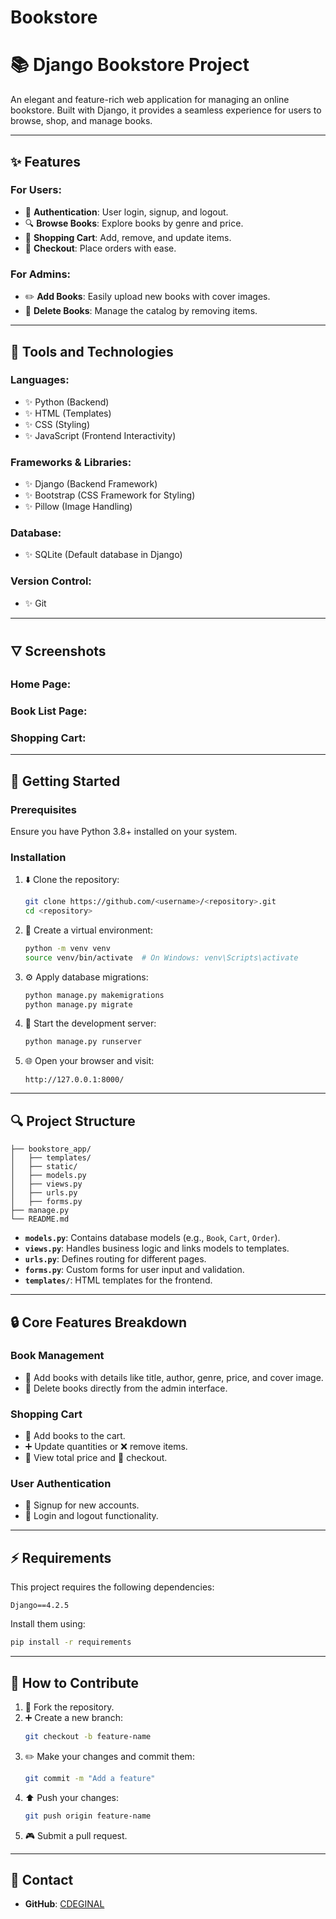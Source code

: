 # Bookstore

# 📚 Django Bookstore Project



An elegant and feature-rich web application for managing an online bookstore. Built with Django, it provides a seamless experience for users to browse, shop, and manage books.

---

## **✨ Features**

### For Users:

- 🔑 **Authentication**: User login, signup, and logout.
- 🔍 **Browse Books**: Explore books by genre and price.
- 🛒 **Shopping Cart**: Add, remove, and update items.
- 🛑 **Checkout**: Place orders with ease.

### For Admins:

- ✏️ **Add Books**: Easily upload new books with cover images.
- 🛑 **Delete Books**: Manage the catalog by removing items.

---

## **🔧 Tools and Technologies**

### **Languages**:

- ✨ Python (Backend)
- ✨ HTML (Templates)
- ✨ CSS (Styling)
- ✨ JavaScript (Frontend Interactivity)

### **Frameworks & Libraries**:

- ✨ Django (Backend Framework)
- ✨ Bootstrap (CSS Framework for Styling)
- ✨ Pillow (Image Handling)

### **Database**:

- ✨ SQLite (Default database in Django)

### **Version Control**:

- ✨ Git

---

## **🜄 Screenshots**

### **Home Page:**



### **Book List Page:**



### **Shopping Cart:**



---

## **🔗 Getting Started**

### **Prerequisites**

Ensure you have Python 3.8+ installed on your system.

### **Installation**

1. ⬇️ Clone the repository:

   ```bash
   git clone https://github.com/<username>/<repository>.git
   cd <repository>
   ```

2. 🔄 Create a virtual environment:

   ```bash
   python -m venv venv
   source venv/bin/activate  # On Windows: venv\Scripts\activate
   ```

3. ⚙️ Apply database migrations:

   ```bash
   python manage.py makemigrations
   python manage.py migrate
   ```

4. 🚀 Start the development server:

   ```bash
   python manage.py runserver
   ```

5. 🌐 Open your browser and visit:

   ```
   http://127.0.0.1:8000/
   ```

---

## **🔍 Project Structure**

```
├── bookstore_app/
│   ├── templates/
│   ├── static/
│   ├── models.py
│   ├── views.py
│   ├── urls.py
│   ├── forms.py
├── manage.py
└── README.md
```

- **`models.py`**: Contains database models (e.g., `Book`, `Cart`, `Order`).
- **`views.py`**: Handles business logic and links models to templates.
- **`urls.py`**: Defines routing for different pages.
- **`forms.py`**: Custom forms for user input and validation.
- **`templates/`**: HTML templates for the frontend.

---

## **🔒 Core Features Breakdown**

### **Book Management**

- 🔐 Add books with details like title, author, genre, price, and cover image.
- 🛑 Delete books directly from the admin interface.

### **Shopping Cart**

- 🛒 Add books to the cart.
- ➕ Update quantities or ❌ remove items.
- 🛒 View total price and 🛑 checkout.

### **User Authentication**

- 🔐 Signup for new accounts.
- 🔐 Login and logout functionality.

---

## **⚡ Requirements**

This project requires the following dependencies:

```plaintext
Django==4.2.5
```

Install them using:

```bash
pip install -r requirements
```

---

## **🎉 How to Contribute**

1. 🔄 Fork the repository.
2. ➕ Create a new branch:
   ```bash
   git checkout -b feature-name
   ```
3. ✏️ Make your changes and commit them:
   ```bash
   git commit -m "Add a feature"
   ```
4. ⬆️ Push your changes:
   ```bash
   git push origin feature-name
   ```
5. 🎮 Submit a pull request.

---

## **📢 Contact**
- **GitHub**: [CDEGINAL](https://github.com/CDEGINAL)

